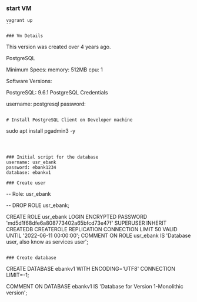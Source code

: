 ### start VM

```
vagrant up
``

### Vm Details
```

This version was created over 4 years ago.

PostgreSQL

Minimum Specs:
memory: 512MB
cpu: 1

Software Versions:

PostgreSQL: 9.6.1
PostgreSQL Credentials

username: postgresql
password:

```

# Install PostgreSQL Client on Developer machine
```

sudo apt install pgadmin3 -y

```



### Initial script for the database
username: usr_ebank
password: ebank1234
database: ebankv1

### Create user
```

-- Role: usr_ebank

-- DROP ROLE usr_ebank;

CREATE ROLE usr_ebank LOGIN
ENCRYPTED PASSWORD 'md5d1f68dfe6a808773402a65bfcd73e47f'
SUPERUSER INHERIT CREATEDB CREATEROLE REPLICATION CONNECTION LIMIT 50 VALID UNTIL '2022-06-11 00:00:00';
COMMENT ON ROLE usr_ebank IS 'Database user, also know as services user';

```

### Create database
```

CREATE DATABASE ebankv1
WITH ENCODING='UTF8'
CONNECTION LIMIT=-1;

COMMENT ON DATABASE ebankv1
IS 'Database for Version 1-Monolithic version';

```

```
